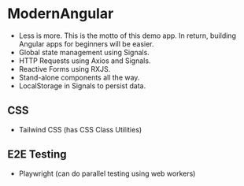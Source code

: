 # ModernAngular
- Less is more. This is the motto of this demo app. In return, building Angular apps for beginners will be easier.
- Global state management using Signals.
- HTTP Requests using Axios and Signals.
- Reactive Forms using RXJS.
- Stand-alone components all the way.
- LocalStorage in Signals to persist data.

## CSS
- Tailwind CSS (has CSS Class Utilities)

## E2E Testing
- Playwright (can do parallel testing using web workers)
